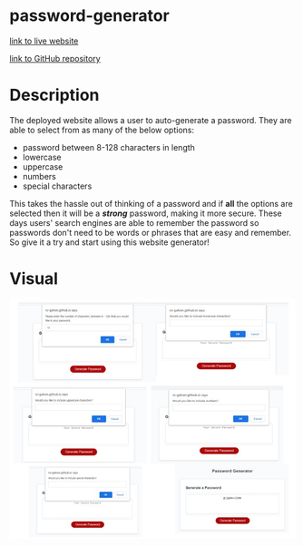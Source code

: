 # password-generator
[link to live website](https://ro-galvan.github.io/password-generator/)

[link to GitHub repository](https://github.com/Ro-Galvan/password-generator)


# Description

The deployed website allows a user to auto-generate a password. They are able to select from as many of the below options:  
   - password between 8-128 characters in length
   - lowercase 
   - uppercase
   - numbers
   - special characters  

This takes the hassle out of thinking of a password and if **all** the options are selected then it will be a ***strong*** password, making it more secure. These days users' search engines are able to remember the password so passwords don't need to be words or phrases that are easy and remember. So give it a try and start using this website generator!


# Visual

![Website Overview](./Screenshot.jpg)